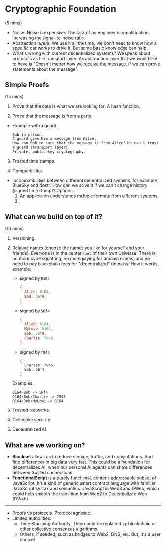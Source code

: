 # Cryptographic Foundation

(5 mins)

- Noise. Noise is expensive. The task of an engineer is simplification, increasing the signal-to-noise ratio.
- Abstraction layers. We use it all the time, we don't need to know how a specific car works to drive it. But some basic knowledge can help.
- What's wrong with current decentralized systems? We speak about protocols as the transport layer. An abstraction layer that we would like to have is "Doesn't matter how we receive the message, if we can prove statements about the message".

## Simple Proofs 

(15 mins)

1. Prove that the data is what we are looking for. A hash function.

2. Prove that the message is from a party.
- Example with a guard.
  ```
  Bob in prison.
  A guard give him a message from Alice.
  How can Bob be sure that the message is from Alice? He can't trust a guard (transport layer).
  Private, public key cryptography. 
  ```

3. Trusted time stamps.

4. Compatibilities

- Incompatibilities between different decentralized systems, for example, BlueSky and Nostr. How can we solve it if we can't change history (signed time stamp)? Options:
  1. An application understands multiple formats from different systems.
  2. 

## What can we build on top of it? 

(10 mins)

1. Versioning.

2. Relative names (choose the names you like for yourself and your friends). Everyone is in the center `root` of their own Universe. There is no more cybersquatting, no more paying for domain names, and no need to pay blockchain fees for "decentralized" domains. How it works, example:
   - signed by `0164`
     ```js
     {
       Alice: 0164,
       Bod: 56f4,
     }
     ```
   - signed by `56f4`
     ```js
     {
       Alice: 0164,
       MyLove: 0164,
       Bob: 56f4,
       Charlie: 7945,
     }
     ```
   - signed by `7945`
     ```
     {
       Charles: 7945,
       Bob: 56f4,       
     }
     ```
   Examples:
   ```
   0164/Bob -> 56f4
   0164/Bob/Charlie -> 7945
   0164/Bob/MyLove -> 0164
   ```
3. Trusted Networks.

4. Collective security.

5. Decentralized AI

## What are we working on?

- **Blockset** allows us to reduce storage, traffic, and computations. And find differences in big data very fast. This could be a foundation for decentralized AI, when our personal AI agents can share differences between trusted connections.
- **FunctionalScript** is a purely functional, content-addressable subset of JavaScript. It's a kind of generic smart contract language with familiar JavaScript syntax and semantics. JavaScript in Web3 and DWeb, which could help smooth the transition from Web2 to Decentralized Web (DWeb). 

---


- Proofs vs protocols. Protocol agnostic.
- Limited authorities:
  - Time Stamping Authority. They could be replaced by blockchain or other collective consensus algorithms.
  - Others, if needed, such as bridges to Web2, DNS, etc.
  But, it's a user choice!

